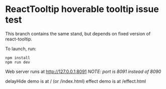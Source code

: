 # ReactTooltip hoverable tooltip issue test

This branch contains the same stand, but depends on fixed version of react-tooltip.

To launch, run:
```shell
npm install
npm run dev
```

Web server runs at http://127.0.0.1:8091
*NOTE: port is 8091 instead of 8090*

delayHide demo is at / (or /index.html)
effect demo is at /effect.html
